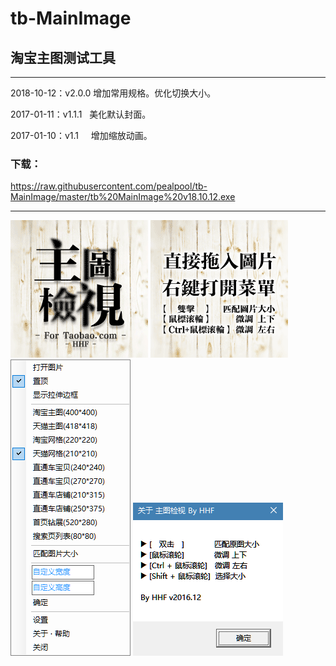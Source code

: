 # tb-MainImage
## 淘宝主图测试工具

---
2018-10-12：v2.0.0   增加常用规格。优化切换大小。

2017-01-11：v1.1.1   美化默认封面。

2017-01-10：v1.1     增加缩放动画。

### 下载：
  https://raw.githubusercontent.com/pealpool/tb-MainImage/master/tb%20MainImage%20v18.10.12.exe
  
---

![](https://raw.githubusercontent.com/pealpool/tb-MainImage/master/JT001.gif)
![](https://raw.githubusercontent.com/pealpool/tb-MainImage/master/JT002.gif)
![](https://raw.githubusercontent.com/pealpool/tb-MainImage/master/JT003.png)
![](https://raw.githubusercontent.com/pealpool/tb-MainImage/master/JT004.png)




